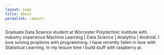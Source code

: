 ```yaml
---
layout: page
title: About
permalink: /about/
---
```


Graduate Data Science student at Worcester Polytechnic Institute with industry experience
Machine Learning | Data Science | Analytics | Android. I love solving proplems with programming. I have recently fallen in love with Statistical Learning. In my leisure time I build stuff with raspberry pi.
